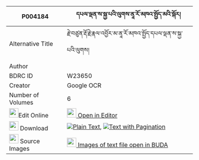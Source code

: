 |P004184|དཔལ་ལྡན་ས་སྐྱ་པའི་ལུགས་ནཱ་རོ་མཁའ་སྤྱོད་མའི་སྐོར། 
| --- | --- 
|Alternative Title |རྗེ་བཙུན་རྡོ་རྗེ་རྣལ་འབྱོར་མ་ནཱ་རོ་མཁའ་སྤྱོད་དཔལ་ལྡན་ས་སྐྱ་པའི་ལུགས།
|Author | 
|BDRC ID | W23650
|Creator | Google OCR
|Number of Volumes| 6
|<img width="25" src="https://img.icons8.com/color/25/000000/edit-property.png">Edit Online| [<img width="25" src="https://avatars.githubusercontent.com/u/45091458?s=200&v=4"> Open in Editor](http://editor.openpecha.org/P004184)
|<img width="25" src="https://img.icons8.com/fluent/48/000000/download-2.png"/>  Download | [![](https://img.icons8.com/color/20/000000/txt.png)Plain Text](https://github.com/Openpecha/P004184/releases/download/v1/palden_sakyapa_i_luk_na_ro_kha_plain_P004184.zip), [![](https://img.icons8.com/color/20/000000/txt.png)Text with Pagination](https://github.com/Openpecha/P004184/releases/download/v1/palden_sakyapa_i_luk_na_ro_kha_pages_P004184.zip)
|<img width="25" src="https://img.icons8.com/plasticine/100/000000/pictures-folder.png"/>  Source Images | [<img width="25" src="https://library.bdrc.io/icons/BUDA-small.svg"> Images of text file open in BUDA](https://library.bdrc.io/show/bdr:W23650)